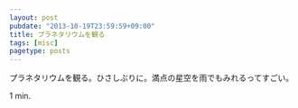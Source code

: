 ```yaml
---
layout: post
pubdate: "2013-10-19T23:59:59+09:00"
title: プラネタリウムを観る
tags: [misc]
pagetype: posts
---
```

プラネタリウムを観る。ひさしぶりに。満点の星空を雨でもみれるってすごい。

1 min.
